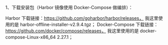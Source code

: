 
1、下载安装包（Harbor 镜像使用 Docker-Compose 做编排）：

Harbor 下载链接：https://github.com/goharbor/harbor/releases，    我这里使用的是 harbor-offline-installer-v2.9.4.tgz；
Docker-Compose 下载链接：https://github.com/docker/compose/releases，     我这里使用的是 docker-compose-Linux-x86_64 2.27.1；
